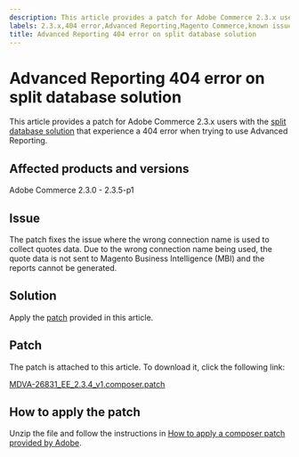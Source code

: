 ```yaml
---
description: This article provides a patch for Adobe Commerce 2.3.x users with the [split database solution](https://devdocs.magento.com/guides/v2.3/config-guide/multi-master/multi-master.html) that experience a 404 error when trying to use Advanced Reporting.
labels: 2.3.x,404 error,Advanced Reporting,Magento Commerce,known issues,patch,troubleshooting,Adobe Commerce
title: Advanced Reporting 404 error on split database solution
---
```


# Advanced Reporting 404 error on split database solution

This article provides a patch for Adobe Commerce 2.3.x users with the [split database solution](https://devdocs.magento.com/guides/v2.3/config-guide/multi-master/multi-master.html) that experience a 404 error when trying to use Advanced Reporting.

## Affected products and versions

Adobe Commerce 2.3.0 - 2.3.5-p1

## Issue

The patch fixes the issue where the wrong connection name is used to collect quotes data. Due to the wrong connection name being used, the quote data is not sent to Magento Business Intelligence (MBI) and the reports cannot be generated.

## Solution

Apply the [patch](assets/MDVA-26831_EE_2.3.4_v1.composer.patch.zip) provided in this article.

## Patch

The patch is attached to this article. To download it, click the following link:

 [MDVA-26831\_EE\_2.3.4\_v1.composer.patch](assets/MDVA-26831_EE_2.3.4_v1.composer.patch.zip)

## How to apply the patch

Unzip the file and follow the instructions in [How to apply a composer patch provided by Adobe](https://support.magento.com/hc/en-us/articles/360028367731).